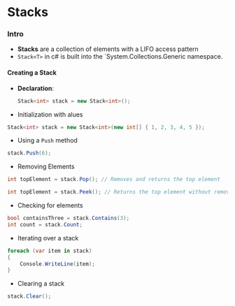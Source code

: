 # Stacks

### Intro

- **Stacks** are a collection of elements with a LIFO access pattern
- `Stack<T>` in c# is built into the `System.Collections.Generic namespace.

#### Creating a Stack

- **Declaration**:
  ```csharp
  Stack<int> stack = new Stack<int>();
  ```

- Initialization with alues

```cs
Stack<int> stack = new Stack<int>(new int[] { 1, 2, 3, 4, 5 });

```

- Using a `Push` method

```cs
stack.Push(6);

```

- Removing Elements

```cs
int topElement = stack.Pop(); // Removes and returns the top element

int topElement = stack.Peek(); // Returns the top element without removing it

```

- Checking for elements

```cs
bool containsThree = stack.Contains(3);
int count = stack.Count;


```

- Iterating over a stack

```cs
foreach (var item in stack)
{
    Console.WriteLine(item);
}

```

- Clearing a stack

```cs
stack.Clear();

```